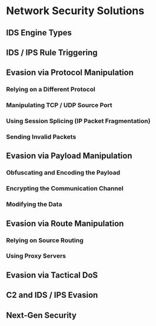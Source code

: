 # Network Security Solutions



## IDS Engine Types



## IDS / IPS Rule Triggering



## Evasion via Protocol Manipulation

### Relying on a Different Protocol



### Manipulating TCP / UDP Source Port <a href="#manipulating-source-port" id="manipulating-source-port"></a>



### Using Session Splicing (IP Packet Fragmentation) <a href="#session-splicing" id="session-splicing"></a>



### Sending Invalid Packets



## Evasion via Payload Manipulation

### Obfuscating and Encoding the Payload



### Encrypting the Communication Channel



### Modifying the Data



## Evasion via Route Manipulation

### Relying on Source Routing <a href="#source-routing" id="source-routing"></a>



### Using Proxy Servers <a href="#proxy-servers" id="proxy-servers"></a>



## Evasion via Tactical DoS



## C2 and IDS / IPS Evasion



## Next-Gen Security
